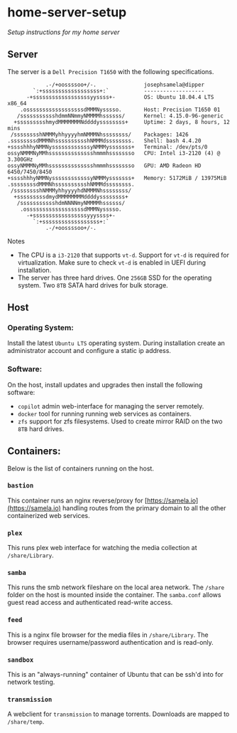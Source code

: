 # home-server-setup

*Setup instructions for my home server*

## Server

The server is a `Dell Precision T1650` with the following specifications.

```
            .-/+oossssoo+/-.               josephsamela@dipper
        `:+ssssssssssssssssss+:`           -------------------
      -+ssssssssssssssssssyyssss+-         OS: Ubuntu 18.04.4 LTS x86_64
    .ossssssssssssssssssdMMMNysssso.       Host: Precision T1650 01
   /ssssssssssshdmmNNmmyNMMMMhssssss/      Kernel: 4.15.0-96-generic
  +ssssssssshmydMMMMMMMNddddyssssssss+     Uptime: 2 days, 8 hours, 12 mins
 /sssssssshNMMMyhhyyyyhmNMMMNhssssssss/    Packages: 1426
.ssssssssdMMMNhsssssssssshNMMMdssssssss.   Shell: bash 4.4.20
+sssshhhyNMMNyssssssssssssyNMMMysssssss+   Terminal: /dev/pts/0
ossyNMMMNyMMhsssssssssssssshmmmhssssssso   CPU: Intel i3-2120 (4) @ 3.300GHz
ossyNMMMNyMMhsssssssssssssshmmmhssssssso   GPU: AMD Radeon HD 6450/7450/8450
+sssshhhyNMMNyssssssssssssyNMMMysssssss+   Memory: 5172MiB / 13975MiB
.ssssssssdMMMNhsssssssssshNMMMdssssssss.
 /sssssssshNMMMyhhyyyyhdNMMMNhssssssss/
  +sssssssssdmydMMMMMMMMddddyssssssss+
   /ssssssssssshdmNNNNmyNMMMMhssssss/
    .ossssssssssssssssssdMMMNysssso.
      -+sssssssssssssssssyyyssss+-
        `:+ssssssssssssssssss+:`
            .-/+oossssoo+/-.
```

Notes
* The CPU is a `i3-2120` that supports `vt-d`. Support for `vt-d` is required for virtualization. Make sure to check `vt-d` is enabled in UEFI during installation.
* The server has three hard drives. One `256GB` SSD for the operating system. Two `8TB` SATA hard drives for bulk storage.

## Host

### Operating System:

Install the latest `Ubuntu LTS` operating system. During installation create an administrator account and configure a static ip address.

### Software:

On the host, install updates and upgrades then install the following software:

* `copilot` admin web-interface for managing the server remotely.
* `docker` tool for running running web services as containers.
* `zfs` support for zfs filesystems. Used to create mirror RAID on the two `8TB` hard drives.

## Containers:

Below is the list of containers running on the host.

### `bastion`

This container runs an nginx reverse/proxy for [https://samela.io](https://samela.io) handling routes from the primary domain to all the other containerized web services.

### `plex`

This runs plex web interface for watching the media collection at `/share/Library`.

### `samba`

This runs the smb network fileshare on the local area network. The `/share` folder on the host is mounted inside the container. The   `samba.conf` allows guest read access and authenticated read-write access.

### `feed`

This is a nginx file browser for the media files in `/share/Library`. The browser requires username/password authentication and is read-only.

### `sandbox`

This is an "always-running" container of Ubuntu that can be ssh'd into for network testing.


### `transmission`

A webclient for `transmission` to manage torrents. Downloads are mapped to `/share/temp`.

